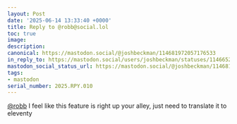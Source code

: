 ```yaml
---
layout: Post
date: '2025-06-14 13:33:40 +0000'
title: Reply to @robb@social.lol
toc: true
image:
description:
canonical: https://mastodon.social/@joshbeckman/114681972057176533
in_reply_to: https://mastodon.social/users/joshbeckman/statuses/114665242508716162
mastodon_social_status_url: https://mastodon.social/@joshbeckman/114681972057176533
tags:
- mastodon
serial_number: 2025.RPY.010
---
```

<p><span class="h-card" translate="no"><a href="https://social.lol/@robb" class="u-url mention">@<span>robb</span></a></span> I feel like this feature is right up your alley, just need to translate it to eleventy</p>
